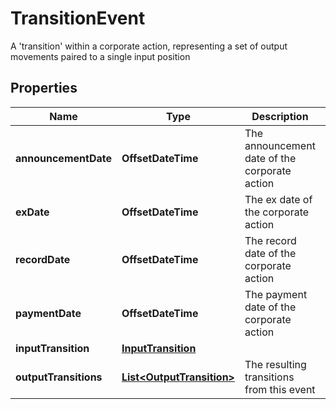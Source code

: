 

# TransitionEvent

A 'transition' within a corporate action, representing a set of output movements paired to a single input position

## Properties

| Name | Type | Description | Notes |
|------------ | ------------- | ------------- | -------------|
|**announcementDate** | **OffsetDateTime** | The announcement date of the corporate action |  [optional] |
|**exDate** | **OffsetDateTime** | The ex date of the corporate action |  [optional] |
|**recordDate** | **OffsetDateTime** | The record date of the corporate action |  [optional] |
|**paymentDate** | **OffsetDateTime** | The payment date of the corporate action |  [optional] |
|**inputTransition** | [**InputTransition**](InputTransition.md) |  |  [optional] |
|**outputTransitions** | [**List&lt;OutputTransition&gt;**](OutputTransition.md) | The resulting transitions from this event |  [optional] |



